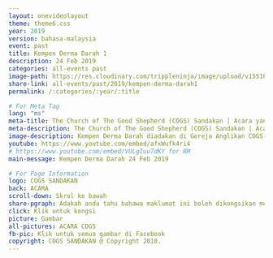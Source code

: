 ```yaml
---
layout: onevideolayout
theme: theme6.css
year: 2019
version: bahasa-malaysia
event: past
title: Kempen Derma Darah 1
description: 24 Feb 2019
categories: all-events past
image-path: https://res.cloudinary.com/trippleninja/image/upload/v1551062914/Blood%20Donation/Feb%202019/bd5.jpg
share-link: all-events/past/2019/kempen-derma-darah1
permalink: /:categories/:year/:title

# For Meta Tag
lang: "ms"
meta-title: The Church of The Good Shepherd (COGS) Sandakan | Acara yang Sudah Berlalu - COGS Blood Donations 24 Feb 2019
meta-description: The Church of The Good Shepherd (COGS) Sandakan | Acara yang Sudah Berlalu - Kempen Derma Darah diadakan di Gereja Anglikan COGS
image-description: Kempen Derma Darah diadakan di Gereja Anglikan COGS
youtube: https://www.youtube.com/embed/afxWufk4ri4
# https://www.youtube.com/embed/VULgIuu7dKY for BM
main-message: Kempen Derma Darah 24 Feb 2019

# For Page Information
logo: COGS SANDAKAN
back: ACARA
scroll-down: Skrol ke bawah
share-pgraph: Adakah anda tahu bahawa maklumat ini boleh dikongsikan melalui Facebook, Twitter, GooglePlus dan Whatsapp? Klik butang di bawah, kongsi dan jemput rakan-rakan atau keluarga anda untuk menyertai acara ini!
click: Klik untuk kongsi
picture: Gambar
all-pictures: ACARA COGS
fb-pic: Klik untuk semua gambar di Facebook
copyright: COGS SANDAKAN @ Copyright 2018.
---
```

